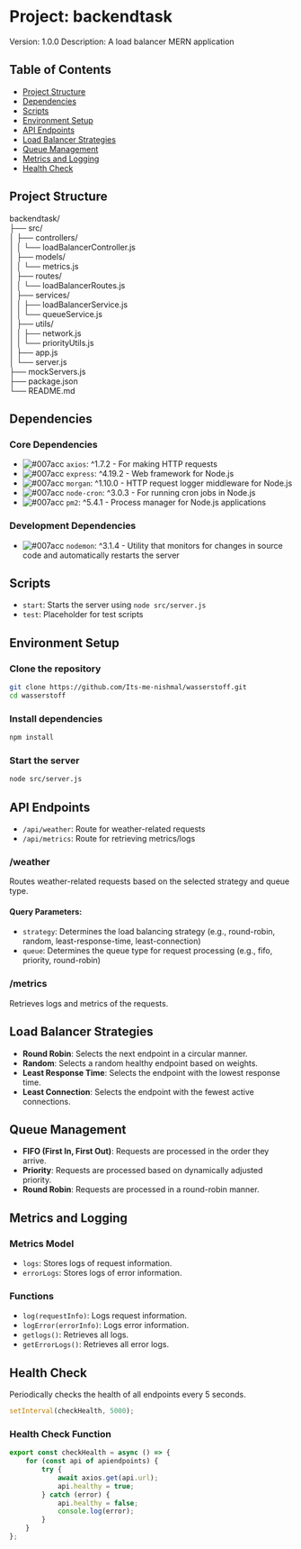 # Project: backendtask
Version: 1.0.0
Description: A load balancer MERN application

## Table of Contents
- [Project Structure](#project-structure)
- [Dependencies](#dependencies)
- [Scripts](#scripts)
- [Environment Setup](#environment-setup)
- [API Endpoints](#api-endpoints)
- [Load Balancer Strategies](#load-balancer-strategies)
- [Queue Management](#queue-management)
- [Metrics and Logging](#metrics-and-logging)
- [Health Check](#health-check)

## Project Structure

backendtask/                      
├── src/                     
│   ├── controllers/   
│   │   └── loadBalancerController.js  
│   ├── models/     
│   │   └── metrics.js     
│   ├── routes/     
│   │   └── loadBalancerRoutes.js     
│   ├── services/     
│   │   ├── loadBalancerService.js     
│   │   └── queueService.js     
│   ├── utils/     
│   │   ├── network.js     
│   │   └── priorityUtils.js     
│   ├── app.js     
│   └── server.js     
├── mockServers.js     
├── package.json     
└── README.md     


## Dependencies
### Core Dependencies
- ![#007acc](https://via.placeholder.com/15/007acc/000000?text=+) `axios`: ^1.7.2 - For making HTTP requests
- ![#007acc](https://via.placeholder.com/15/007acc/000000?text=+) `express`: ^4.19.2 - Web framework for Node.js
- ![#007acc](https://via.placeholder.com/15/007acc/000000?text=+) `morgan`: ^1.10.0 - HTTP request logger middleware for Node.js
- ![#007acc](https://via.placeholder.com/15/007acc/000000?text=+) `node-cron`: ^3.0.3 - For running cron jobs in Node.js
- ![#007acc](https://via.placeholder.com/15/007acc/000000?text=+) `pm2`: ^5.4.1 - Process manager for Node.js applications

### Development Dependencies
- ![#007acc](https://via.placeholder.com/15/007acc/000000?text=+) `nodemon`: ^3.1.4 - Utility that monitors for changes in source code and automatically restarts the server

## Scripts
- `start`: Starts the server using `node src/server.js`
- `test`: Placeholder for test scripts

## Environment Setup
### Clone the repository
```bash
git clone https://github.com/Its-me-nishmal/wasserstoff.git
cd wasserstoff
```
### Install dependencies
```bash
npm install
```
### Start the server
```bash
node src/server.js
```

## API Endpoints
- `/api/weather`: Route for weather-related requests
- `/api/metrics`: Route for retrieving metrics/logs


### /weather
Routes weather-related requests based on the selected strategy and queue type.

#### Query Parameters:
- `strategy`: Determines the load balancing strategy (e.g., round-robin, random, least-response-time, least-connection)
- `queue`: Determines the queue type for request processing (e.g., fifo, priority, round-robin)

### /metrics
Retrieves logs and metrics of the requests.

## Load Balancer Strategies

- **Round Robin**: Selects the next endpoint in a circular manner.
- **Random**: Selects a random healthy endpoint based on weights.
- **Least Response Time**: Selects the endpoint with the lowest response time.
- **Least Connection**: Selects the endpoint with the fewest active connections.

## Queue Management

- **FIFO (First In, First Out)**: Requests are processed in the order they arrive.
- **Priority**: Requests are processed based on dynamically adjusted priority.
- **Round Robin**: Requests are processed in a round-robin manner.

## Metrics and Logging

### Metrics Model

- `logs`: Stores logs of request information.
- `errorLogs`: Stores logs of error information.

### Functions

- `log(requestInfo)`: Logs request information.
- `logError(errorInfo)`: Logs error information.
- `getlogs()`: Retrieves all logs.
- `getErrorLogs()`: Retrieves all error logs.

## Health Check

Periodically checks the health of all endpoints every 5 seconds.

```javascript
setInterval(checkHealth, 5000);

```
### Health Check Function
```javascript
export const checkHealth = async () => {
    for (const api of apiendpoints) {
        try {
            await axios.get(api.url);
            api.healthy = true;
        } catch (error) {
            api.healthy = false;
            console.log(error);
        }
    }
};
```